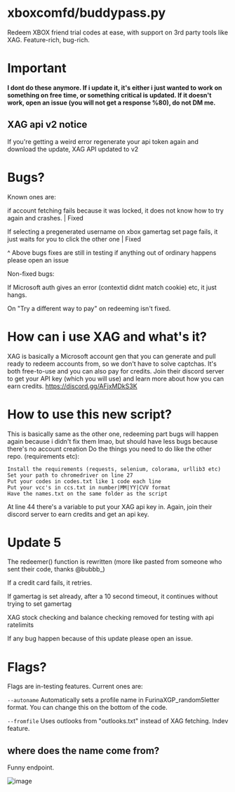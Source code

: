 # xboxcomfd/buddypass.py
Redeem XBOX friend trial codes at ease, with support on 3rd party tools like XAG. Feature-rich, bug-rich.

# Important

**I dont do these anymore. If i update it, it's either i just wanted to work on something on free time, or something critical is updated. If it doesn't work, open an issue (you will not get a response %80), do not DM me.**

## XAG api v2 notice

If you're getting a weird error regenerate your api token again and download the update, XAG API updated to v2

# Bugs?
Known ones are:

if account fetching fails because it was locked, it does not know how to try again and crashes. | Fixed

If selecting a pregenerated username on xbox gamertag set page fails, it just waits for you to click the other one | Fixed

^ Above bugs fixes are still in testing if anything out of ordinary happens please open an issue

Non-fixed bugs:

If Microsoft auth gives an error (contextid didnt match cookie) etc, it just hangs.

On "Try a different way to pay" on redeeming isn't fixed.

# How can i use XAG and what's it?
XAG is basically a Microsoft account gen that you can generate and pull ready to redeem accounts from, so we don't have to solve captchas.
It's both free-to-use and you can also pay for credits. Join their discord server to get your API key (which you will use) and learn more about how you can earn credits.
https://discord.gg/AFjxMDkS3K

# How to use this new script?
This is basically same as the other one, redeeming part bugs will happen again because i didn't fix them lmao, but should have less bugs because there's no account creation
Do the things you need to do like the other repo. (requirements etc):
```
Install the requirements (requests, selenium, colorama, urllib3 etc)
Set your path to chromedriver on line 27
Put your codes in codes.txt like 1 code each line
Put your vcc's in ccs.txt in number|MM|YY|CVV format
Have the names.txt on the same folder as the script
```
At line 44 there's a variable to put your XAG api key in. Again, join their discord server to earn credits and get an api key.

# Update 5

The redeemer() function is rewritten (more like pasted from someone who sent their code, thanks @bubbb_)

If a credit card fails, it retries.

If gamertag is set already, after a 10 second timeout, it continues without trying to set gamertag

XAG stock checking and balance checking removed for testing with api ratelimits

If any bug happen because of this update please open an issue.

# Flags?

Flags are in-testing features. Current ones are:

`--autoname` Automatically sets a profile name in FurinaXGP_random5letter format. You can change this on the bottom of the code.

`--fromfile` Uses outlooks from "outlooks.txt" instead of XAG fetching. Indev feature.

## where does the name come from?

Funny endpoint.

![image](https://github.com/user-attachments/assets/726897bb-a4b7-4fc4-b72d-8fb12648e655)
